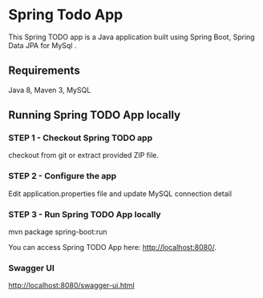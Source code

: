 # Spring Todo App

This Spring TODO app is a Java application built using Spring Boot, Spring Data JPA for MySql .

## Requirements

Java 8, Maven 3, MySQL

## Running Spring TODO App locally

### STEP 1 - Checkout Spring TODO app

checkout from git or extract provided ZIP file.

### STEP 2 - Configure the app

Edit application.properties file and update MySQL connection detail

### STEP 3 - Run Spring TODO App locally

mvn package spring-boot:run

You can access Spring TODO App here: [http://localhost:8080/](http://localhost:8080/).

### Swagger UI

[http://localhost:8080/swagger-ui.html](http://localhost:8080/swagger-ui.html)
